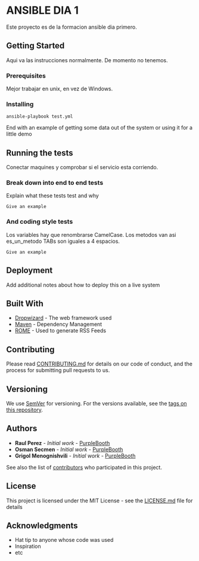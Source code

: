 # ANSIBLE DIA 1

Este proyecto es de la formacion ansible dia primero.

## Getting Started

Aqui va las instrucciones normalmente. De momento no tenemos.

### Prerequisites

Mejor trabajar en unix, en vez de Windows.


### Installing

```
ansible-playbook test.yml
```

End with an example of getting some data out of the system or using it for a little demo

## Running the tests

Conectar maquines y comprobar si el servicio esta corriendo.

### Break down into end to end tests

Explain what these tests test and why

```
Give an example
```

### And coding style tests

Los variables hay que renombrarse CamelCase.
Los metodos van asi es_un_metodo
TABs son iguales a 4 espacios.

```
Give an example
```

## Deployment

Add additional notes about how to deploy this on a live system

## Built With

* [Dropwizard](http://www.dropwizard.io/1.0.2/docs/) - The web framework used
* [Maven](https://maven.apache.org/) - Dependency Management
* [ROME](https://rometools.github.io/rome/) - Used to generate RSS Feeds

## Contributing

Please read [CONTRIBUTING.md](https://gist.github.com/PurpleBooth/b24679402957c63ec426) for details on our code of conduct, and the process for submitting pull requests to us.

## Versioning

We use [SemVer](http://semver.org/) for versioning. For the versions available, see the [tags on this repository](https://github.com/your/project/tags). 

## Authors

* **Raul Perez** - *Initial work* - [PurpleBooth](https://github.com/PurpleBooth)
* **Osman Secmen** - *Initial work* - [PurpleBooth](https://github.com/PurpleBooth)
* **Grigol Menognishvili** - *Initial work* - [PurpleBooth](https://github.com/PurpleBooth)


See also the list of [contributors](https://github.com/your/project/contributors) who participated in this project.

## License

This project is licensed under the MIT License - see the [LICENSE.md](LICENSE.md) file for details

## Acknowledgments

* Hat tip to anyone whose code was used
* Inspiration
* etc


